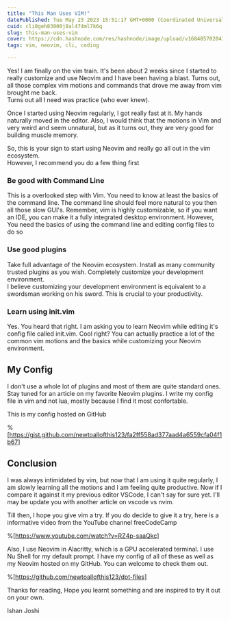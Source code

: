 ```yaml
---
title: "This Man Uses VIM!"
datePublished: Tue May 23 2023 15:51:17 GMT+0000 (Coordinated Universal Time)
cuid: cli0geh83000j0al474ml7k6q
slug: this-man-uses-vim
cover: https://cdn.hashnode.com/res/hashnode/image/upload/v1684857020437/c0130451-aaa2-4dcf-9c8b-beb1136b4553.png
tags: vim, neovim, cli, coding

---
```


Yes! I am finally on the vim train. It's been about 2 weeks since I started to really customize and use Neovim and I have been having a blast. Turns out, all those complex vim motions and commands that drove me away from vim brought me back.  
Turns out all I need was practice (who ever knew).

Once I started using Neovim regularly, I got really fast at it. My hands naturally moved in the editor. Also, I would think that the motions in Vim and very weird and seem unnatural, but as it turns out, they are very good for building muscle memory.

So, this is your sign to start using Neovim and really go all out in the vim ecosystem.  
However, I recommend you do a few thing first

### Be good with Command Line

This is a overlooked step with Vim. You need to know at least the basics of the command line. The command line should feel more natural to you then all those slow GUI's. Remember, vim is highly customizable, so if you want an IDE, you can make it a fully integrated desktop environment. However, You need the basics of using the command line and editing config files to do so

### Use good plugins

Take full advantage of the Neovim ecosystem. Install as many community trusted plugins as you wish. Completely customize your development environment.  
I believe customizing your development environment is equivalent to a swordsman working on his sword. This is crucial to your productivity.

### Learn using init.vim

Yes. You heard that right. I am asking you to learn Neovim while editing it's config file called init.vim. Cool right? You can actually practice a lot of the common vim motions and the basics while customizing your Neovim environment.

## My Config

I don't use a whole lot of plugins and most of them are quite standard ones. Stay tuned for an article on my favorite Neovim plugins. I write my config file in vim and not lua, mostly because I find it most confortable.

This is my config hosted on GitHub

%[https://gist.github.com/newtoallofthis123/fa2ff558ad377aad4a6559cfa04f1b67] 

## Conclusion

I was always intimidated by vim, but now that I am using it quite regularly, I am slowly learning all the motions and I am feeling quite productive. Now if I compare it against it my previous editor VSCode, I can't say for sure yet. I'll may be update you with another article on vscode vs nvim.

Till then, I hope you give vim a try. If you do decide to give it a try, here is a informative video from the YouTube channel freeCodeCamp

%[https://www.youtube.com/watch?v=RZ4p-saaQkc] 

Also, I use Neovim in Alacritty, which is a GPU accelerated terminal. I use Nu Shell for my default prompt. I have my config of all of these as well as my Neovim hosted on my GitHub. You can welcome to check them out.

%[https://github.com/newtoallofthis123/dot-files] 

Thanks for reading, Hope you learnt something and are inspired to try it out on your own.

Ishan Joshi